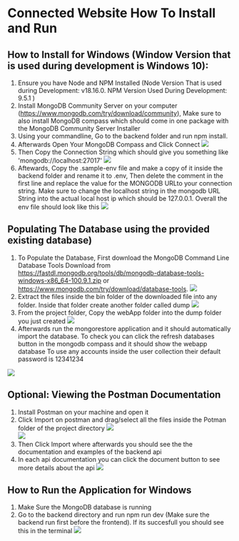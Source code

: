 

<h1>Connected Website How To Install and Run</h1>


## How to Install for Windows (Window Version that is used during development is Windows 10):

1. Ensure you have Node and NPM Installed (Node Version That is used during Development: v18.16.0. NPM Version Used During Development: 9.5.1 )
2. Install MongoDB Community Server on your computer (https://www.mongodb.com/try/download/community), Make sure to also install MongoDB compass which should come in one package with the MongoDB Community Server Installer
3. Using your commandline, Go to the backend folder and run npm install.
4. Afterwards Open Your MongoDB Compass and Click Connect
<img src="https://github.com/unsw-cse-comp3900-9900-23T3/capstone-project-9900m13aokbuddy/assets/43334334/ed82bbe5-4990-4331-bf55-98ccde652a8b"> <br>
5. Then Copy the Connection String which should give you something like 'mongodb://localhost:27017'
<img src="https://github.com/unsw-cse-comp3900-9900-23T3/capstone-project-9900m13aokbuddy/assets/43334334/230c01b3-af3b-41a2-963d-d7f1e7b8a730"> <br>
6. Aftewards, Copy the .sample-env file and make a copy of it inside the backend folder and rename it to .env, Then delete the comment in the first line and replace the value for the MONGODB URLto your connection string. Make sure to change the localhost string in the mongodb URL String into the actual local host ip which should be 127.0.0.1. Overall the env file should look like this
<img src="https://github.com/unsw-cse-comp3900-9900-23T3/capstone-project-9900m13aokbuddy/assets/43334334/9b51611e-cff0-4059-ba6d-c7fb5729546b"> <br>

## Populating The Database using the provided existing database)
1. To Populate the Database, First download the MongoDB Command Line Database Tools Download from https://fastdl.mongodb.org/tools/db/mongodb-database-tools-windows-x86_64-100.9.1.zip or https://www.mongodb.com/try/download/database-tools.
<img src="https://github.com/unsw-cse-comp3900-9900-23T3/capstone-project-9900m13aokbuddy/assets/43334334/993e8da8-44dd-4f0b-a0e9-3a867571150b"> <br>
2. Extract the files inside the bin folder of the downloaded file into any folder. Inside that folder create another folder called dump
<img src="https://github.com/unsw-cse-comp3900-9900-23T3/capstone-project-9900m13aokbuddy/assets/43334334/e58c3119-5408-45ac-9722-35849d517b75"> <br>
3. From the project folder, Copy the webApp folder into the dump folder you just created
<img src="https://github.com/unsw-cse-comp3900-9900-23T3/capstone-project-9900m13aokbuddy/assets/43334334/c1bfd6ff-f275-4c5b-8d4b-2bc17dc84b52"> <br>
4. Afterwards run the mongorestore application and it should automatically import the database. To check you can click the refresh databases button in the mongodb compass and it should show the webapp database
To use any accounts inside the user collection their default password is 12341234

<img src="https://github.com/unsw-cse-comp3900-9900-23T3/capstone-project-9900m13aokbuddy/assets/43334334/aa25bb48-02f4-4d78-9447-2d41bf6494a8"> <br>

## Optional: Viewing the Postman Documentation
1. Install Postman on your machine and open it
2. Click Import on postman and drag/select all the files inside the Potman folder of the project directory
<img src="https://github.com/unsw-cse-comp3900-9900-23T3/capstone-project-9900m13aokbuddy/assets/43334334/2d4015a8-a5ab-4afe-b0ad-5309f3f805af"> <br>
<img src="https://github.com/unsw-cse-comp3900-9900-23T3/capstone-project-9900m13aokbuddy/assets/43334334/3f6a80fe-a317-4cdb-84cf-c572dd264dbc"> <br>
3. Then Click Import where afterwards you should see the the documentation and examples of the backend api
4. In each api documentation you can click the document button to see more details about the api
 <img src="https://github.com/unsw-cse-comp3900-9900-23T3/capstone-project-9900m13aokbuddy/assets/43334334/89735ce1-b7a8-410a-8782-e0b896827bf0"> <br>

## How to Run the Application for Windows
1. Make Sure the MongoDB database is running
2. Go to the backend directory and run npm run dev (Make sure the backend run first before the frontend). If its succesfull you should see this in the terminal
<img src="https://github.com/unsw-cse-comp3900-9900-23T3/capstone-project-9900m13aokbuddy/assets/43334334/4f43ae96-6958-4728-bb4b-f846673ff4ab"> <br>